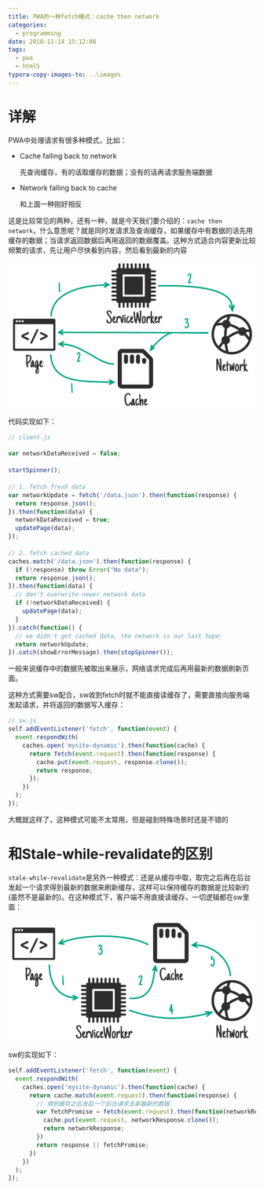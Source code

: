 ```yaml
---
title: PWA的一种fetch模式：cache then network
categories:
  - programming
date: 2018-11-14 15:12:08
tags:
  - pwa
  - html5
typora-copy-images-to: ..\images
---
```


# 详解

PWA中处理请求有很多种模式，比如：

- Cache falling back to network

  先查询缓存，有的话取缓存的数据；没有的话再请求服务端数据

- Network falling back to cache

  和上面一种刚好相反

这是比较常见的两种，还有一种，就是今天我们要介绍的：`cache then network`，什么意思呢？就是同时发请求及查询缓存，如果缓存中有数据的话先用缓存的数据；当请求返回数据后再用返回的数据覆盖。这种方式适合内容更新比较频繁的请求，先让用户尽快看到内容，然后看到最新的内容

![](../images/1542333273980.png)



代码实现如下：

```javascript
// client.js

var networkDataReceived = false;

startSpinner();

// 1. fetch fresh data
var networkUpdate = fetch('/data.json').then(function(response) {
  return response.json();
}).then(function(data) {
  networkDataReceived = true;
  updatePage(data);
});

// 2. fetch cached data
caches.match('/data.json').then(function(response) {
  if (!response) throw Error("No data");
  return response.json();
}).then(function(data) {
  // don't overwrite newer network data
  if (!networkDataReceived) {
    updatePage(data);
  }
}).catch(function() {
  // we didn't get cached data, the network is our last hope:
  return networkUpdate;
}).catch(showErrorMessage).then(stopSpinner());
```

一般来说缓存中的数据先被取出来展示，网络请求完成后再用最新的数据刷新页面。

这种方式需要sw配合，sw收到fetch时就不能直接读缓存了，需要直接向服务端发起请求，并将返回的数据写入缓存：

```javascript
// sw.js
self.addEventListener('fetch', function(event) {
  event.respondWith(
    caches.open('mysite-dynamic').then(function(cache) {
      return fetch(event.request).then(function(response) {
        cache.put(event.request, response.clone());
        return response;
      });
    })
  );
});
```

大概就这样了，这种模式可能不太常用，但是碰到特殊场景时还是不错的

# 和Stale-while-revalidate的区别

`stale-while-revalidate`是另外一种模式：还是从缓存中取，取完之后再在后台发起一个请求得到最新的数据来刷新缓存，这样可以保持缓存的数据是比较新的(虽然不是最新的)。在这种模式下，客户端不用直接读缓存，一切逻辑都在sw里面：

![](../images/1542333368951.png)

sw的实现如下：

```javascript
self.addEventListener('fetch', function(event) {
  event.respondWith(
    caches.open('mysite-dynamic').then(function(cache) {
      return cache.match(event.request).then(function(response) {
        // 得到缓存之后发起一个后台请求去拿最新的数据
        var fetchPromise = fetch(event.request).then(function(networkResponse) {
          cache.put(event.request, networkResponse.clone());
          return networkResponse;
        })
        return response || fetchPromise;
      })
    })
  );
});
```

